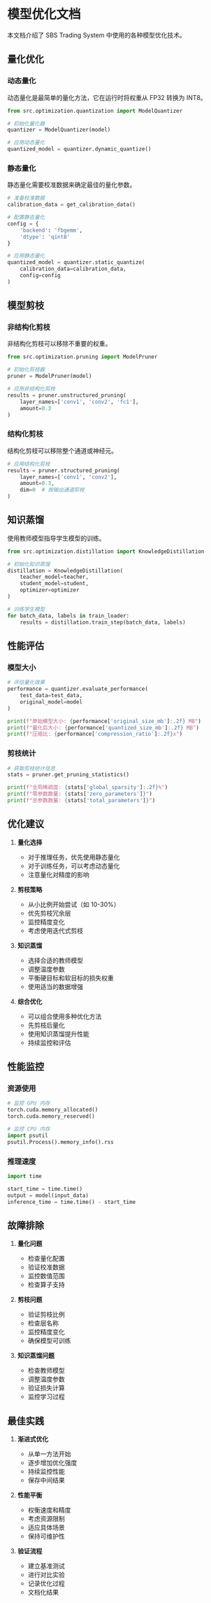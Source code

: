 # 模型优化文档

本文档介绍了 SBS Trading System 中使用的各种模型优化技术。

## 量化优化

### 动态量化

动态量化是最简单的量化方法，它在运行时将权重从 FP32 转换为 INT8。

```python
from src.optimization.quantization import ModelQuantizer

# 初始化量化器
quantizer = ModelQuantizer(model)

# 应用动态量化
quantized_model = quantizer.dynamic_quantize()
```

### 静态量化

静态量化需要校准数据来确定最佳的量化参数。

```python
# 准备校准数据
calibration_data = get_calibration_data()

# 配置静态量化
config = {
    'backend': 'fbgemm',
    'dtype': 'qint8'
}

# 应用静态量化
quantized_model = quantizer.static_quantize(
    calibration_data=calibration_data,
    config=config
)
```

## 模型剪枝

### 非结构化剪枝

非结构化剪枝可以移除不重要的权重。

```python
from src.optimization.pruning import ModelPruner

# 初始化剪枝器
pruner = ModelPruner(model)

# 应用非结构化剪枝
results = pruner.unstructured_pruning(
    layer_names=['conv1', 'conv2', 'fc1'],
    amount=0.3
)
```

### 结构化剪枝

结构化剪枝可以移除整个通道或神经元。

```python
# 应用结构化剪枝
results = pruner.structured_pruning(
    layer_names=['conv1', 'conv2'],
    amount=0.3,
    dim=0  # 按输出通道剪枝
)
```

## 知识蒸馏

使用教师模型指导学生模型的训练。

```python
from src.optimization.distillation import KnowledgeDistillation

# 初始化知识蒸馏
distillation = KnowledgeDistillation(
    teacher_model=teacher,
    student_model=student,
    optimizer=optimizer
)

# 训练学生模型
for batch_data, labels in train_loader:
    results = distillation.train_step(batch_data, labels)
```

## 性能评估

### 模型大小

```python
# 评估量化效果
performance = quantizer.evaluate_performance(
    test_data=test_data,
    original_model=model
)

print(f"原始模型大小: {performance['original_size_mb']:.2f} MB")
print(f"量化后大小: {performance['quantized_size_mb']:.2f} MB")
print(f"压缩比: {performance['compression_ratio']:.2f}x")
```

### 剪枝统计

```python
# 获取剪枝统计信息
stats = pruner.get_pruning_statistics()

print(f"全局稀疏度: {stats['global_sparsity']:.2f}%")
print(f"零参数数量: {stats['zero_parameters']}")
print(f"总参数数量: {stats['total_parameters']}")
```

## 优化建议

1. **量化选择**
   - 对于推理任务，优先使用静态量化
   - 对于训练任务，可以考虑动态量化
   - 注意量化对精度的影响

2. **剪枝策略**
   - 从小比例开始尝试（如 10-30%）
   - 优先剪枝冗余层
   - 监控精度变化
   - 考虑使用迭代式剪枝

3. **知识蒸馏**
   - 选择合适的教师模型
   - 调整温度参数
   - 平衡硬目标和软目标的损失权重
   - 使用适当的数据增强

4. **综合优化**
   - 可以组合使用多种优化方法
   - 先剪枝后量化
   - 使用知识蒸馏提升性能
   - 持续监控和评估

## 性能监控

### 资源使用

```python
# 监控 GPU 内存
torch.cuda.memory_allocated()
torch.cuda.memory_reserved()

# 监控 CPU 内存
import psutil
psutil.Process().memory_info().rss
```

### 推理速度

```python
import time

start_time = time.time()
output = model(input_data)
inference_time = time.time() - start_time
```

## 故障排除

1. **量化问题**
   - 检查量化配置
   - 验证校准数据
   - 监控数值范围
   - 检查算子支持

2. **剪枝问题**
   - 验证剪枝比例
   - 检查层名称
   - 监控精度变化
   - 确保模型可训练

3. **知识蒸馏问题**
   - 检查教师模型
   - 调整温度参数
   - 验证损失计算
   - 监控学习过程

## 最佳实践

1. **渐进式优化**
   - 从单一方法开始
   - 逐步增加优化强度
   - 持续监控性能
   - 保存中间结果

2. **性能平衡**
   - 权衡速度和精度
   - 考虑资源限制
   - 适应具体场景
   - 保持可维护性

3. **验证流程**
   - 建立基准测试
   - 进行对比实验
   - 记录优化过程
   - 文档化结果 